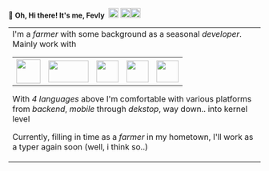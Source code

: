 👋 <b>Oh, Hi there! It's me, Fevly</b> &nbsp;<a href="mailto:fevly.pallar@gmail.com"><img src="https://github.com/fevpallar/fevpallar/assets/17115595/4d91948b-df4f-4696-b720-76f4f50d4af3" height="20" ></a>&nbsp;<a href="https://wa.me/+6281399394895"><img src="https://github.com/fevpallar/fevpallar/assets/17115595/24d13181-9c88-4fff-b99c-46c503669d85" height="20" ></a><a href="https://stackoverflow.com/users/3831571/fevly-pallar"><img src="https://github.com/fevpallar/fevpallar/assets/17115595/807f26fa-5dd0-4a0e-b748-a92ece422000" height="20" ></a>


<table>
  <tr>
  <td>
   
<table>
    I'm a <i>farmer</i> with some background as a seasonal <i>developer</i>. Mainly work with
  <tr>
    <th><img src="https://github.com/fevpallar/fevpallar/assets/17115595/94167d42-fc1a-4b8c-b112-374b9767f3d1" width="48"></th>
    <th><img src="https://github.com/fevpallar/fevpallar/assets/17115595/8d45a87b-de41-4d3c-a9a7-6abd6eff731b" height = "44" width="80"></th>
    <th><img src="https://github.com/fevpallar/fevpallar/assets/17115595/20386255-b18c-4694-bcad-6b4ef3f9a3a4" width="44"></th>
    <th><img src="https://github.com/fevpallar/fevpallar/assets/17115595/148aee30-5ca8-4b4f-b0fd-eb257a1c613e" width="44"></th>
    <th><img src="https://github.com/fevpallar/fevpallar/assets/17115595/0d679534-53ac-46ac-ba3c-dfdbf5622122" width="44"></th>
    
  </tr>
</table>

With _4 languages_ above I'm comfortable with various platforms from _backend_, _mobile_ through _dekstop_, way down.. into kernel level

Currently, filling in time as a _farmer_ in my hometown, I'll work as a typer again soon (well, i think so..) 

</td>

</tr>
</table>
